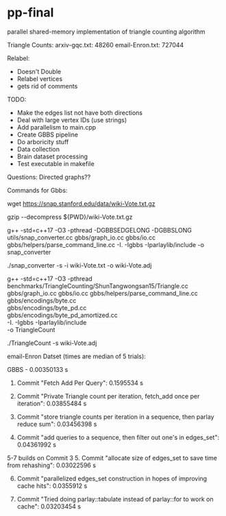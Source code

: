 # pp-final
parallel shared-memory implementation of triangle counting algorithm

Triangle Counts:
arxiv-gqc.txt: 48260
email-Enron.txt: 727044

Relabel:
- Doesn't Double
- Relabel vertices
- gets rid of comments

TODO:
- Make the edges list not have both directions
- Deal with large vertex IDs (use strings)
- Add parallelism to main.cpp
- Create GBBS pipeline
- Do arboricity stuff
- Data collection
- Brain dataset processing
- Test executable in makefile

Questions:
Directed graphs??

Commands for Gbbs:

wget https://snap.stanford.edu/data/wiki-Vote.txt.gz

gzip --decompress ${PWD}/wiki-Vote.txt.gz

g++ -std=c++17 -O3 -pthread  -DGBBSEDGELONG -DGBBSLONG   utils/snap_converter.cc     gbbs/graph_io.cc gbbs/io.cc     gbbs/helpers/parse_command_line.cc     -I. -Igbbs -Iparlaylib/include -o snap_converter

./snap_converter -s -i wiki-Vote.txt -o wiki-Vote.adj

g++ -std=c++17 -O3 -pthread \
    benchmarks/TriangleCounting/ShunTangwongsan15/Triangle.cc \
    gbbs/graph_io.cc gbbs/io.cc gbbs/helpers/parse_command_line.cc \
    gbbs/encodings/byte.cc \
    gbbs/encodings/byte_pd.cc \
    gbbs/encodings/byte_pd_amortized.cc \
    -I. -Igbbs -Iparlaylib/include \
    -o TriangleCount

./TriangleCount -s wiki-Vote.adj

email-Enron Datset (times are median of 5 trials):

GBBS - 0.00350133 s

1. Commit "Fetch Add Per Query": 0.1595534 s

2. Commit "Private Triangle count per iteration, fetch_add once per iteration": 0.03855484 s

3. Commit "store triangle counts per iteration in a sequence, then parlay reduce sum": 0.03456398 s

4. Commit "add queries to a sequence, then filter out one's in edges_set": 0.04361992 s

5-7 builds on Commit 3
5. Commit "allocate size of edges_set to save time from rehashing": 0.03022596 s

6. Commit "parallelized edges_set construction in hopes of improving cache hits": 0.0355912 s

7. Commit "Tried doing parlay::tabulate instead of parlay::for to work on cache": 0.03203454 s